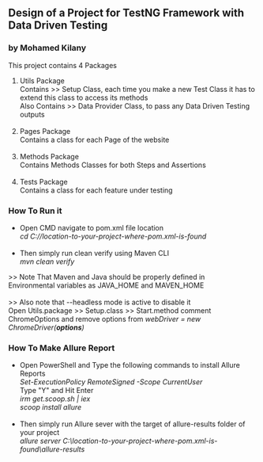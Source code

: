## Design of a Project for TestNG Framework with Data Driven Testing
### by Mohamed Kilany
<p> This project contains 4 Packages
<ol>
<li> Utils Package
<br>Contains >> Setup Class, each time you make a new Test Class it has to extend this class to access its methods
<br>Also Contains >> Data Provider Class, to pass any Data Driven Testing outputs</li>
<br>
<li> Pages Package
<br> Contains a class for each Page of the website
</li>
<br>
<li> Methods Package
<br> Contains Methods Classes for both Steps and Assertions
</li>
<br>
<li> Tests Package
<br> Contains a class for each feature under testing
</li>
</ol>

### How To Run it
<ul>
<li> Open CMD navigate to pom.xml file location 
<br> <i>cd C://location-to-your-project-where-pom.xml-is-found</i>
</li>
<br>
<li> Then simply run clean verify using Maven CLI
<br> <i>mvn clean verify</i>
</li>
</ul>
>> Note That Maven and Java should be properly defined in
<br>Environmental variables as JAVA_HOME and MAVEN_HOME
<br>
<br>
>> Also note that --headless mode is active to disable it
<br> Open Utils.package >> Setup.class >> Start.method comment ChromeOptions and remove options from <i>webDriver = new ChromeDriver(<b>options</b>)</i>

### How To Make Allure Report
<ul>
<li> Open PowerShell and Type the following commands to install Allure Reports 
<br> <i>Set-ExecutionPolicy RemoteSigned -Scope CurrentUser</i>
<br> Type "Y" and Hit Enter
<br> <i>irm get.scoop.sh | iex</i>
<br> <i>scoop install allure</i>
</li>
<br>
<li> Then simply run Allure sever with the target of allure-results folder of your project
<br> <i>allure server C:\location-to-your-project-where-pom.xml-is-found\allure-results</i>
</li>
</ul>
